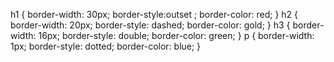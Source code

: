 h1 { 
border-width: 30px; 
border-style:outset ; 
border-color: red; 
} 
h2 { 
border-width: 20px; 
border-style: dashed; 
border-color: gold; 
} 
h3 { 
border-width: 16px; 
border-style: double; 
border-color: green; 
} 
p { 
border-width: 1px; 
border-style: dotted; 
border-color: blue; 
} 
